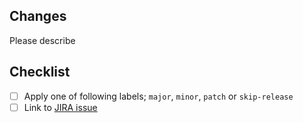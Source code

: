 ## Changes
Please describe

## Checklist
- [ ] Apply one of following labels; `major`, `minor`, `patch` or `skip-release`
- [ ] Link to [JIRA issue](https://lokalise.atlassian.net/browse/XXX)
